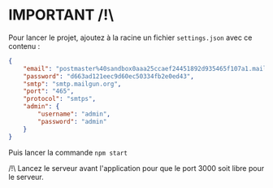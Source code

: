 # IMPORTANT /!\

Pour lancer le projet, ajoutez à la racine un fichier `settings.json` avec ce contenu :

```json
{
    "email": "postmaster%40sandbox0aaa25ccaef24451892d935465f107a1.mailgun.org",
    "password": "d663ad121eec9d60ec50334fb2e0ed43",
    "smtp": "smtp.mailgun.org",
    "port": "465",
    "protocol": "smtps",
    "admin": {
        "username": "admin",
        "password": "admin"
    }
}
```

Puis lancer la commande `npm start`

/!\ Lancez le serveur avant l'application pour que le port 3000 soit libre pour le serveur.